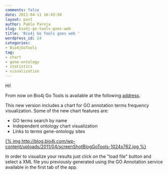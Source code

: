 ```yaml
---
comments: false
date: 2011-04-11 16:43:50
layout: post
author: Pablo Pareja
slug: bio4j-go-tools-goes-web
title: 'Bio4j Go Tools goes web '
wordpress_id: 24
categories:
- Bio4jGoTools
tag:
- chart
- gene-ontology
- statistics
- visualization
---
```


Hi!

From now on Bio4j Go Tools is available at the following [address](http://gotools.bio4j.com:8080/Bio4jTestServer/Bio4jGoToolsWeb.html).

This new version includes a chart for GO annotation terms frequency visualization. Some of the new chart features are:

- GO terms search by name
- Independent ontology chart visualization
- Links to terms gene-ontology sites

[{% img http://blog.bio4j.com/wp-content/uploads/2011/04/screenShotBlogGoTools-1024x762.jpg %}](http://gotools.bio4j.com:8080/Bio4jTestServer/Bio4jGoToolsWeb.html)

In order to visualize your results just click on the "load file" button and select a XML file you previously generated using the GO Annotation service available in the first tab of the app.
